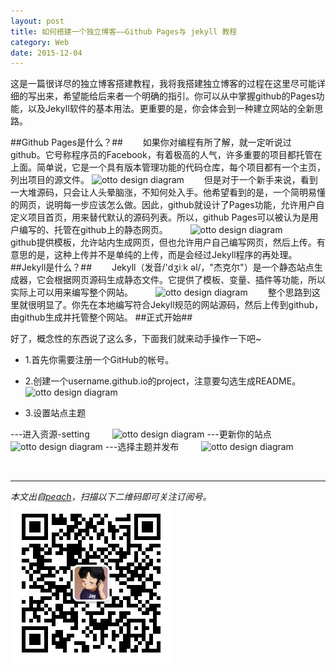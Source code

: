 ```yaml
---
layout: post
title: 如何搭建一个独立博客——Github Pages与 jekyll 教程
category: Web
date: 2015-12-04
---
```


这是一篇很详尽的独立博客搭建教程，我将我搭建独立博客的过程在这里尽可能详细的写出来，希望能给后来者一个明确的指引。你可以从中掌握github的Pages功能，以及Jekyll软件的基本用法。更重要的是，你会体会到一种建立网站的全新思路。

<!-- more -->

##Github Pages是什么？##
　　如果你对编程有所了解，就一定听说过github。它号称程序员的Facebook，有着极高的人气，许多重要的项目都托管在上面。简单说，它是一个具有版本管理功能的代码仓库，每个项目都有一个主页，列出项目的源文件。
	![otto design diagram](http://ww1.sinaimg.cn/mw690/a0031a9fjw1eynm407imoj20i30f0gme.jpg)
　　但是对于一个新手来说，看到一大堆源码，只会让人头晕脑涨，不知何处入手。他希望看到的是，一个简明易懂的网页，说明每一步应该怎么做。因此，github就设计了Pages功能，允许用户自定义项目首页，用来替代默认的源码列表。所以，github Pages可以被认为是用户编写的、托管在github上的静态网页。
　　	![otto design diagram](http://ww3.sinaimg.cn/mw690/a0031a9fjw1eynm3dh2bcj20o40i8jun.jpg)
　　github提供模板，允许站内生成网页，但也允许用户自己编写网页，然后上传。有意思的是，这种上传并不是单纯的上传，而是会经过Jekyll程序的再处理。
##Jekyll是什么？##
　　Jekyll（发音/'dʒiːk əl/，"杰克尔"）是一个静态站点生成器，它会根据网页源码生成静态文件。它提供了模板、变量、插件等功能，所以实际上可以用来编写整个网站。
　　	![otto design diagram](http://ww4.sinaimg.cn/mw690/a0031a9fjw1eynm3z9r6yj20hj0abjrm.jpg)
　　整个思路到这里就很明显了。你先在本地编写符合Jekyll规范的网站源码，然后上传到github，由github生成并托管整个网站。
##正式开始##

好了，概念性的东西说了这么多，下面我们就来动手操作一下吧~   

- 1.首先你需要注册一个GitHub的帐号。  
- 2.创建一个username.github.io的project，注意要勾选生成README。
　　	![otto design diagram](http://ww3.sinaimg.cn/mw690/a0031a9fjw1eynm3emtexj20lh0gd754.jpg)

- 3.设置站点主题

---进入资源-setting
　　	![otto design diagram](http://ww4.sinaimg.cn/mw690/a0031a9fjw1eynm3g4bhuj20s203yjrj.jpg)
---更新你的站点
　　	![otto design diagram](http://ww2.sinaimg.cn/mw690/a0031a9fjw1eynm3gx0i4j20ld090glw.jpg)
---选择主题并发布
　　	![otto design diagram](http://ww2.sinaimg.cn/mw690/a0031a9fjw1eyngkpj1e8j20of0b20tt.jpg)

<br/>

- - -
*本文出自[peach](/)，扫描以下二维码即可关注订阅号。*
![Jekyll](/res/img/two.jpg)